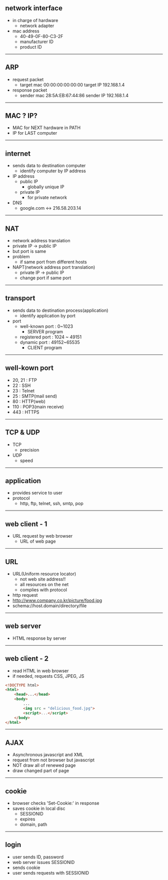 ## network interface
  - in charge of hardware
    - network adapter
  - mac address
    - 40-49-0F-80-C3-2F
    - manufacturer ID
    - product ID
---
## ARP
  - request packet
    - target mac
      00:00:00:00:00:00
      target IP
      192.168.1.4
  - response packet
    - sender mac
     28:5A:EB:67:44:86
     sender IP
     192.168.1.4
---
## MAC ? IP?
  - MAC for NEXT hardware in PATH
  - IP for LAST computer 
---
## internet
  - sends data to destination computer
    - identify computer by IP address 
  - IP address
    - public IP
      - globally unique IP
    - private IP
      - for private network
  - DNS
    - google.com <-> 216.58.203.14
---
## NAT
  - network address translation
  - private IP -> public IP
  - but port is same
  - problem
    - if same port from different hosts
  - NAPT(network address port translation)
    - private IP -> public IP
    - change port if same port
---

## transport
  - sends data to destination process(application)
    - identify application by port
  - port
    - well-known port : 0~1023
      - SERVER program
    - registered port : 1024 ~ 49151
    - dynamic port : 49152~65535
      - CLIENT program
---
## well-kown port
  - 20, 21 : FTP
  - 22 : SSH
  - 23 : Telnet
  - 25 : SMTP(mail send)
  - 80 : HTTP(web)
  - 110 : POP3(main receive)
  - 443 : HTTPS 
---
## TCP & UDP
  - TCP
    - precision
  - UDP
    - speed
---
## application
  - provides service to user
  - protocol
    - http, ftp, telnet, ssh, smtp, pop
---
## web client - 1
  - URL request by web browser
    - URL of web page
---
## URL
  - URL(Uniform resource locator)
    - not web site address!!
    - all resources on the net
    - complies with protocol
  - http request
  - http://www.company.co.kr/picture/food.jpg
  - schema://host.domain/directory/file
---
## web server 
  - HTML response by server
---
## web client - 2
  - read HTML in web browser
  - if needed, requests CSS, JPEG, JS
```html
<!DOCTYPE html>
<html>
    <head>...</head>
    <body>
        ...
        <img src = "delicious_food.jpg">
        <script>...</script>
    </body>
</html>
```
---
## AJAX
  - Asynchronous javascript and XML
  - request from not browser but javascript
  - NOT draw all of renewed page
  - draw changed part of page 
---
## cookie
  - browser checks 'Set-Cookie:' in response
  - saves cookie in local disc
    - SESSIONID
    - expires
    - domain, path
---
## login
  - user sends ID, password
  - web server issues SESSIONID
  - sends cookie
  - user sends requests with SESSIONID  



